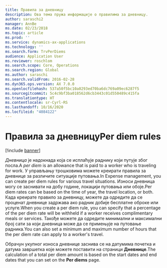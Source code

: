 ```yaml
---
title: Правила за дневницу
description: Ова тема пружа информације о правилима за дневницу.
author: saraschi2
manager: AnnBe
ms.date: 02/23/2018
ms.topic: article
ms.prod: ''
ms.service: dynamics-ax-applications
ms.technology: ''
ms.search.form: TrvPerDiems
audience: Application User
ms.reviewer: roschlom
ms.search.scope: Core, Operations
ms.search.region: Global
ms.author: saraschi
ms.search.validFrom: 2016-02-28
ms.dyn365.ops.version: AX 7.0.0
ms.openlocfilehash: 537a50f5bc10a0293ed70ba6dc769a09ec6287f5
ms.sourcegitcommit: 5c4c9bf3ba018562d6cb3443c01d550489c415fa
ms.translationtype: HT
ms.contentlocale: sr-Cyrl-RS
ms.lasthandoff: 10/16/2020
ms.locfileid: "4084122"
---
```

# <a name="per-diem-rules"></a><span data-ttu-id="01738-103">Правила за дневницу</span><span class="sxs-lookup"><span data-stu-id="01738-103">Per diem rules</span></span>

[!include [banner](../includes/banner.md)]

<span data-ttu-id="01738-104">*Дневница* је надокнада која се исплаћује раднику који путује због посла.</span><span class="sxs-lookup"><span data-stu-id="01738-104">A *per diem* is an allowance that is paid to a worker who is traveling for work.</span></span> <span data-ttu-id="01738-105">У управљању трошковима можете креирати правила за дневнице за различите ситуације путовања.</span><span class="sxs-lookup"><span data-stu-id="01738-105">In Expense management, you can create per diem rules for various travel situations.</span></span> <span data-ttu-id="01738-106">Износи дневница могу се заснивати на добу године, локацији путовања или обоје.</span><span class="sxs-lookup"><span data-stu-id="01738-106">Per diem rates can be based on the time of year, the travel location, or both.</span></span> <span data-ttu-id="01738-107">Када креирате правило за дневницу, можете да одредите да се проценат дневнице задржава ако радник добије бесплатне оброке или услуге.</span><span class="sxs-lookup"><span data-stu-id="01738-107">When you create a per diem rule, you can specify that a percentage of the per diem rate will be withheld if a worker receives complimentary meals or services.</span></span> <span data-ttu-id="01738-108">Такође можете да одредите минимални и максимални број сати за који дневница може да се примењује на путовање радника.</span><span class="sxs-lookup"><span data-stu-id="01738-108">You can also set a minimum and maximum number of hours that the per diem rate can apply to a worker's travel.</span></span>

<span data-ttu-id="01738-109">Обрачун укупног износа дневнице заснива се на датумима почетка и датума завршетка које можете поставити на страници **Дневнице**.</span><span class="sxs-lookup"><span data-stu-id="01738-109">The calculation of a total per diem amount is based on the start dates and end dates that you can set on the **Per diems** page.</span></span>
